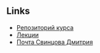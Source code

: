 ## Links
* [Репозиторий курса](http://github.com/ustu/students)
* [Лекции](http://lectureskpd.readthedocs.io)
* [Почта Свинцова Дмитрия](mailto:root@uralbash.ru)
